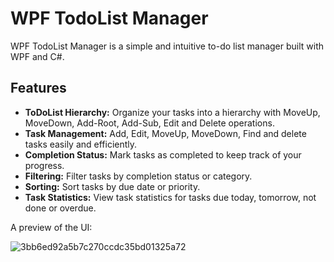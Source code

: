 # WPF TodoList Manager

WPF TodoList Manager is a simple and intuitive to-do list manager built with WPF and C#.

## Features
- **ToDoList Hierarchy:** Organize your tasks into a hierarchy with MoveUp, MoveDown, Add-Root, Add-Sub, Edit and Delete operations.
- **Task Management:** Add, Edit, MoveUp, MoveDown, Find and delete tasks easily and efficiently.
- **Completion Status:** Mark tasks as completed to keep track of your progress.
- **Filtering:** Filter tasks by completion status or category.
- **Sorting:** Sort tasks by due date or priority.
- **Task Statistics:** View task statistics for tasks due today, tomorrow, not done or overdue.

A preview of the UI:

![3bb6ed92a5b7c270ccdc35bd01325a72](https://github.com/tudorp9k/ToDoList-Manager/assets/115632315/47f2f04a-263b-4759-9b21-8fe5099028c1)
